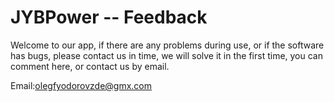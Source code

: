# JYBPower -- Feedback


Welcome to our app, if there are any problems during use, or if the software has bugs, please contact us in time, we will solve it in the first time, you can comment here, or contact us by email.


Email:olegfyodorovzde@gmx.com
